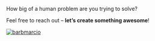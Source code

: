 How big of a human problem are you trying to solve?

Feel free to reach out – **let’s create something awesome**!

<p align="left"> <a href="https://github.com/ryo-ma/github-profile-trophy"><img src="https://github-profile-trophy.vercel.app/?username=barbmarcio" alt="barbmarcio" /></a> </p>

